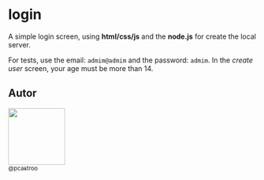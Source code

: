 # login
A simple login screen, using **html/css/js** and the **node.js** for create the local server.

For tests, use the email: `admim@admim` and the password: `admim`. In the *create user* screen, your age must be more than 14.

## Autor
[<img src="https://avatars0.githubusercontent.com/u/49958939?s=460&u=cedd5cfc16522102c21f43f885090d97c1d053b2&v=4" width=115><br><sub>@pcastroo</sub>](https://github.com/pcastroo) 

